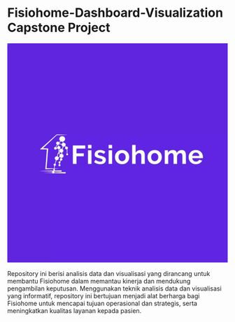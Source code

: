 # Fisiohome-Dashboard-Visualization Capstone Project

![alt text](https://github.com/mirzakhzm/Fisiohome-Dashboard-Visualization/blob/main/Images/Foto%20Fisiohome.jpeg?raw=true)

Repository ini berisi analisis data dan visualisasi yang dirancang untuk membantu Fisiohome dalam memantau kinerja dan mendukung pengambilan keputusan. Menggunakan teknik analisis data dan visualisasi yang informatif, repository ini bertujuan menjadi alat berharga bagi Fisiohome untuk mencapai tujuan operasional dan strategis, serta meningkatkan kualitas layanan kepada pasien.
